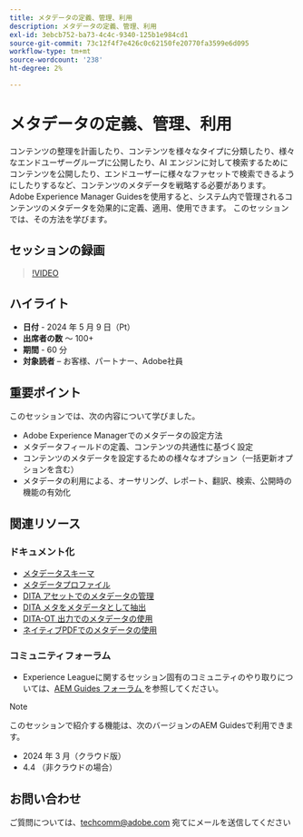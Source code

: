 ```yaml
---
title: メタデータの定義、管理、利用
description: メタデータの定義、管理、利用
exl-id: 3ebcb752-ba73-4c4c-9340-125b1e984cd1
source-git-commit: 73c12f4f7e426c0c62150fe20770fa3599e6d095
workflow-type: tm+mt
source-wordcount: '238'
ht-degree: 2%

---
```


# メタデータの定義、管理、利用

コンテンツの整理を計画したり、コンテンツを様々なタイプに分類したり、様々なエンドユーザーグループに公開したり、AI エンジンに対して検索するためにコンテンツを公開したり、エンドユーザーに様々なファセットで検索できるようにしたりするなど、コンテンツのメタデータを戦略する必要があります。
Adobe Experience Manager Guidesを使用すると、システム内で管理されるコンテンツのメタデータを効果的に定義、適用、使用できます。 このセッションでは、その方法を学びます。


## セッションの録画

>[!VIDEO](https://video.tv.adobe.com/v/3429088/asset-metadata-guides-metadata-aem-guides?quality=12&learn=on)


## ハイライト

- **日付** - 2024 年 5 月 9 日（Pt）
- **出席者の数** ～ 100+
- **期間** - 60 分
- **対象読者** – お客様、パートナー、Adobe社員

## 重要ポイント

このセッションでは、次の内容について学びました。
- Adobe Experience Managerでのメタデータの設定方法
- メタデータフィールドの定義、コンテンツの共通性に基づく設定
- コンテンツのメタデータを設定するための様々なオプション（一括更新オプションを含む）
- メタデータの利用による、オーサリング、レポート、翻訳、検索、公開時の機能の有効化


## 関連リソース

### ドキュメント化

- [ メタデータスキーマ ](https://experienceleague.adobe.com/en/docs/experience-manager-cloud-service/content/assets/manage/metadata-schemas)
- [ メタデータプロファイル ](https://experienceleague.adobe.com/en/docs/experience-manager-cloud-service/content/assets/manage/metadata-profiles)
- [DITA アセットでのメタデータの管理 ](https://experienceleague.adobe.com/en/docs/experience-manager-guides/using/knowledge-base/kb-articles/authoring/reports/manage-metadata)
- [DITA メタをメタデータとして抽出 ](https://experienceleague.adobe.com/en/docs/experience-manager-guides/using/install-guide/cs-ig/aem-asset-search-cs/conf-dita-search#id192SF0G10YK)
- [DITA-OT 出力でのメタデータの使用 ](https://experienceleague.adobe.com/en/docs/experience-manager-guides/using/install-guide/on-prem-ig/output-gen-config/conf-output-generation#id191LF0U0TY4)
- [ ネイティブPDFでのメタデータの使用 ](https://experienceleague.adobe.com/en/docs/experience-manager-guides/using/user-guide/output-gen/web-editor/native-pdf-web-editor#native-pdf-publishing)


### コミュニティフォーラム

- Experience Leagueに関するセッション固有のコミュニティのやり取りについては、[AEM Guides フォーラム ](https://experienceleaguecommunities.adobe.com/t5/experience-manager-guides/bd-p/xml-documentation-discussions) を参照してください。


>[!NOTE]
>
> このセッションで紹介する機能は、次のバージョンのAEM Guidesで利用できます。
> - 2024 年 3 月（クラウド版）
> - 4.4 （非クラウドの場合）



## お問い合わせ

ご質問については、<techcomm@adobe.com> 宛てにメールを送信してください
